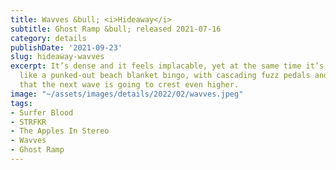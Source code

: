 ```yaml
---
title: Wavves &bull; <i>Hideaway</i>
subtitle: Ghost Ramp &bull; released 2021-07-16
category: details
publishDate: '2021-09-23'
slug: hideaway-wavves
excerpt: It’s dense and it feels implacable, yet at the same time it’s sweet and comforting,
  like a punked-out beach blanket bingo, with cascading fuzz pedals and the feeling
  that the next wave is going to crest even higher.
image: "~/assets/images/details/2022/02/wavves.jpeg"
tags:
- Surfer Blood
- STRFKR
- The Apples In Stereo
- Wavves
- Ghost Ramp
---
```


